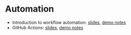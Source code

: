 Automation
==========

- Introduction to workflow automation: [slides](https://github.com/RSE-102/Lecture-Material/blob/main/06_automation/automation_slides.md), [demo notes](https://github.com/RSE-102/Lecture-Material/blob/main/06_automation/automation_demo.md)
- GitHub Actions: [slides](https://github.com/RSE-102/Lecture-Material/blob/main/06_automation/github_action_slides.md), [demo notes](https://github.com/RSE-102/Lecture-Material/blob/main/06_automation/github_action_demo.md)
